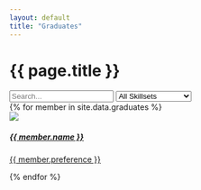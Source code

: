 ```yaml
---
layout: default
title: "Graduates"
---
```


<div class="container mt-4">
	<h1 class="mb-3 ala-font">{{ page.title }}</h1>
	<input id="graduateSearch" type="search" class="form-control mb-2" placeholder="Search..." aria-label="Search">
	<select id="department" class="form-select mb-2">
		<option value="All" selected>All Skillsets</option>
		<option>Animation</option>
		<option>Art</option>
		<option>Compositing</option>
		<option>FX</option>
		<option>Layout</option>
		<option>Lighting</option>
		<option>Modelling</option>
		<option>Production</option>
		<option>Surfacing</option>
		<option>Technical Direction</option>
	</select>
	<div id="item-container" class="row">
		{% for member in site.data.graduates %}
		<div class="search-item col-md-4 p-2 text-center" aria-label="{{ member.name }}" aria-department="{{ member.preference }}">
			<a href="{{ member.linkedin }}">
				<div class="card text-white card-dark">
					<div class="card-body">
						<img src="/assets/images/graduates/{{ member.id }}.webp" loading="lazy" class="p-3 w-75 rounded-circle">
						<h5 class="card-title ala-font">{{ member.name }}</h5>
						<p class="card-text">{{ member.preference }}</p>
					</div>
				</div>
			</a>
		</div>
		{% endfor %}
	</div>
</div>

<script>
(function() {
	
	const searchBar = document.getElementById("graduateSearch");
	const deptSelect = document.getElementById("department");
	const container = document.getElementById("item-container");
	const people = Array.from(document.getElementsByClassName("search-item"));

	// No search bar is complete without an overengineered ranking system
	function updateResults(e) {
		// Split by words, e.g. "Hallam Roberts" => ["Hallam", "Roberts"]
		const query = searchBar.value.toLowerCase().trim().match(/\w+/g);
		
		people.forEach((person) => {
			person.score = 0;
			
			// Hide people in non-matching departments
			const department = person.getAttribute("aria-department");
			const deptQuery = deptSelect.value;
			if (deptQuery !== "All" && department.indexOf(deptQuery) === -1) {
				person.style.display = "none";
				return;
			}

			// Display everyone when no string is searched
			if (!query) {
				person.style.display = "block";
				return;
			}

			const words = person.getAttribute("aria-label").toLowerCase().trim().match(/\w+/g);
			for (let i = 0; i < words.length; ++i) {
				const word = words[i];
				query.forEach((queryWord) => {
					// startsWith is better than fuzzy search since it gives predictable results
					// E.g. "Ru" matches "Ruben" instead of "Trung Hieu"
					if (!word.startsWith(queryWord)) return;
					// Rank based on how close the word is to the start of the name
					// E.g. "R" orders "Ruben Luzaic" before "Hallam Roberts"
					person.score += 2 - ((i + 1) / words.length);
				});
			}

			// Hide non-matching results
			person.style.display = person.score === 0 ? "none" : "block";
		});
		
		people.sort((a, b) => {
			const diff = b.score - a.score;
			// Sort alphabetically when names have the same score
			return diff === 0
				? a.getAttribute("aria-label").localeCompare(b.getAttribute("aria-label"))
				: diff;
		}).forEach(elem => container.appendChild(elem));
	}

	searchBar.addEventListener("input", updateResults);
	department.addEventListener("change", updateResults);
})();
</script>